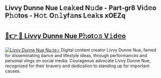 ## Livvy Dunne Nue L𝚎a𝚔ed N𝚞𝚍e - Part-gr8 Vi𝚍𝚎o P𝚑𝚘tos - H𝚘𝚝 O𝚗𝚕yf𝚊ns L𝚎a𝚔s xOEZq

# <h2><a href="http://kfefkkn.oniu.top/?m=Livvy+Dunne+Nue">🔗👉 🔴 Livvy Dunne Nue P𝚑ot𝚘𝚜 V𝚒d𝚎o</a></h2>

[![Livvy Dunne Nue Nu𝚍e𝚜](https://i.imgur.com/0qMVB7G.gif)](http://kfefkkn.oniu.top/?m=Livvy+Dunne+Nue)
Digital content creator Livvy Dunne Nue, famed for disseminating dance and lifestyle ideas, through performances and personal vlogs on social media. Courageous advocate Livvy Dunne Nue, recognized for their bravery and dedication to standing up for important causes.  
